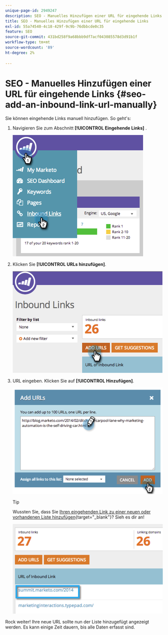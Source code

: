 ```yaml
---
unique-page-id: 2949247
description: SEO - Manuelles Hinzufügen einer URL für eingehende Links - Marketo-Dokumente - Produktdokumentation
title: SEO - Manuelles Hinzufügen einer URL für eingehende Links
exl-id: 55a74540-4c18-429f-9c9b-76dbbcde0c35
feature: SEO
source-git-commit: 431bd258f9a68bbb9df7acf043085578d3d91b1f
workflow-type: tm+mt
source-wordcount: '89'
ht-degree: 2%

---
```


# SEO - Manuelles Hinzufügen einer URL für eingehende Links {#seo-add-an-inbound-link-url-manually}

Sie können eingehende Links manuell hinzufügen. So geht&#39;s:

1. Navigieren Sie zum Abschnitt **[!UICONTROL Eingehende Links]** .

   ![](assets/image2014-9-18-13-3a40-3a3.png)

1. Klicken Sie **[!UICONTROL URLs hinzufügen]**.

   ![](assets/image2014-9-18-13-3a40-3a8.png)

1. URL eingeben. Klicken Sie auf **[!UICONTROL Hinzufügen]**.

   ![](assets/image2014-9-18-13-3a40-3a32.png)

   >[!TIP]
   >
   >Wussten Sie, dass Sie [Ihren eingehenden Link zu einer neuen oder vorhandenen Liste hinzufügen](/help/marketo/product-docs/additional-apps/seo/understanding-seo/seo-managing-lists.md){target="_blank"}? Sieh es dir an!

   ![](assets/image2014-9-18-13-3a41-3a14.png)

Rock weiter! Ihre neue URL sollte nun der Liste hinzugefügt angezeigt werden. Es kann einige Zeit dauern, bis alle Daten erfasst sind.
